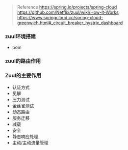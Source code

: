 >Reference
>https://spring.io/projects/spring-cloud
>https://github.com/Netflix/zuul/wiki/How-it-Works
>https://www.springcloud.cc/spring-cloud-greenwich.html#_circuit_breaker_hystrix_dashboard

### zuul环境搭建
- pom

### zuul的路由作用


### Zuul的主要作用
* 认证方式
* 见解
* 压力测试
* 金丝雀测试
* 动态路由
* 服务迁移
* 减载
* 安全
* 静态响应处理
* 主动/主动流量管理

